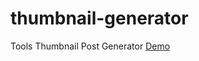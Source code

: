 # thumbnail-generator
Tools Thumbnail Post Generator <a href="https://zoneamedia.blogspot.com/p/tools-thumbnail-post-generator.html">Demo</a>
